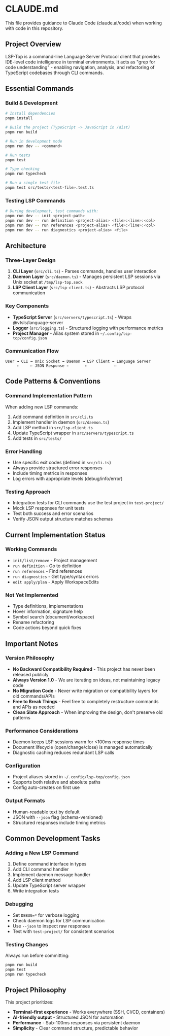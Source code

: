 # CLAUDE.md

This file provides guidance to Claude Code (claude.ai/code) when working with code in this repository.

## Project Overview

LSP-Top is a command-line Language Server Protocol client that provides IDE-level code intelligence in terminal environments. It acts as "grep for code understanding" - enabling navigation, analysis, and refactoring of TypeScript codebases through CLI commands.

## Essential Commands

### Build & Development
```bash
# Install dependencies
pnpm install

# Build the project (TypeScript -> JavaScript in /dist)
pnpm run build

# Run in development mode
pnpm run dev -- <command>

# Run tests
pnpm test

# Type checking
pnpm run typecheck

# Run a single test file
pnpm test src/tests/<test-file>.test.ts
```

### Testing LSP Commands
```bash
# During development, test commands with:
pnpm run dev -- init <project-path>
pnpm run dev -- run definition <project-alias> <file>:<line>:<col>
pnpm run dev -- run references <project-alias> <file>:<line>:<col>
pnpm run dev -- run diagnostics <project-alias> <file>
```

## Architecture

### Three-Layer Design
1. **CLI Layer** (`src/cli.ts`) - Parses commands, handles user interaction
2. **Daemon Layer** (`src/daemon.ts`) - Manages persistent LSP sessions via Unix socket at `/tmp/lsp-top.sock`
3. **LSP Client Layer** (`src/lsp-client.ts`) - Abstracts LSP protocol communication

### Key Components
- **TypeScript Server** (`src/servers/typescript.ts`) - Wraps @vtsls/language-server
- **Logger** (`src/logging.ts`) - Structured logging with performance metrics
- **Project Manager** - Alias system stored in `~/.config/lsp-top/config.json`

### Communication Flow
```
User → CLI → Unix Socket → Daemon → LSP Client → Language Server
     ←     ← JSON Response ←       ←            ←
```

## Code Patterns & Conventions

### Command Implementation Pattern
When adding new LSP commands:
1. Add command definition in `src/cli.ts`
2. Implement handler in daemon (`src/daemon.ts`)
3. Add LSP method in `src/lsp-client.ts`
4. Update TypeScript wrapper in `src/servers/typescript.ts`
5. Add tests in `src/tests/`

### Error Handling
- Use specific exit codes (defined in `src/cli.ts`)
- Always provide structured error responses
- Include timing metrics in responses
- Log errors with appropriate levels (debug/info/error)

### Testing Approach
- Integration tests for CLI commands use the test project in `test-project/`
- Mock LSP responses for unit tests
- Test both success and error scenarios
- Verify JSON output structure matches schemas

## Current Implementation Status

### Working Commands
- `init/list/remove` - Project management
- `run definition` - Go to definition
- `run references` - Find references  
- `run diagnostics` - Get type/syntax errors
- `edit apply/plan` - Apply WorkspaceEdits

### Not Yet Implemented
- Type definitions, implementations
- Hover information, signature help
- Symbol search (document/workspace)
- Rename refactoring
- Code actions beyond quick fixes

## Important Notes

### Version Philosophy
- **No Backward Compatibility Required** - This project has never been released publicly
- **Always Version 1.0** - We are iterating on ideas, not maintaining legacy code
- **No Migration Code** - Never write migration or compatibility layers for old commands/APIs
- **Free to Break Things** - Feel free to completely restructure commands and APIs as needed
- **Clean Slate Approach** - When improving the design, don't preserve old patterns

### Performance Considerations
- Daemon keeps LSP sessions warm for <100ms response times
- Document lifecycle (open/change/close) is managed automatically
- Diagnostic caching reduces redundant LSP calls

### Configuration
- Project aliases stored in `~/.config/lsp-top/config.json`
- Supports both relative and absolute paths
- Config auto-creates on first use

### Output Formats
- Human-readable text by default
- JSON with `--json` flag (schema-versioned)
- Structured responses include timing metrics

## Common Development Tasks

### Adding a New LSP Command
1. Define command interface in types
2. Add CLI command handler
3. Implement daemon message handler
4. Add LSP client method
5. Update TypeScript server wrapper
6. Write integration tests

### Debugging
- Set `DEBUG=*` for verbose logging
- Check daemon logs for LSP communication
- Use `--json` to inspect raw responses
- Test with `test-project/` for consistent scenarios

### Testing Changes
Always run before committing:
```bash
pnpm run build
pnpm test
pnpm run typecheck
```

## Project Philosophy

This project prioritizes:
- **Terminal-first experience** - Works everywhere (SSH, CI/CD, containers)
- **AI-friendly output** - Structured JSON for automation
- **Performance** - Sub-100ms responses via persistent daemon
- **Simplicity** - Clear command structure, predictable behavior
